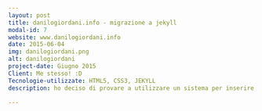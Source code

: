 ```yaml
---
layout: post
title: danilogiordani.info - migrazione a jekyll
modal-id: 7
website: www.danilogiordani.info
date: 2015-06-04
img: danilogiordani.png
alt: danilogiordani
project-date: Giugno 2015
Client: Me stesso! :D
Tecnologie-utilizzate: HTML5, CSS3, JEKYLL
description: ho deciso di provare a utilizzare un sistema per inserire in maniera più comoda i nuovi lavori, ma nulla mi vieterebbe di creare poi un blog apposito per sfruttare questa feature se la trovo abbastanza comoda

---
```

